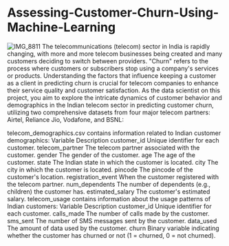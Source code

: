 # Assessing-Customer-Churn-Using-Machine-Learning
![IMG_8811](https://github.com/user-attachments/assets/313ebfd4-537f-4887-90c0-40a3d19ab830)
The telecommunications (telecom) sector in India is rapidly changing, with more and more telecom businesses being created and many customers deciding to switch between providers. "Churn" refers to the process where customers or subscribers stop using a company's services or products. Understanding the factors that influence keeping a customer as a client in predicting churn is crucial for telecom companies to enhance their service quality and customer satisfaction. As the data scientist on this project, you aim to explore the intricate dynamics of customer behavior and demographics in the Indian telecom sector in predicting customer churn, utilizing two comprehensive datasets from four major telecom partners: Airtel, Reliance Jio, Vodafone, and BSNL:

telecom_demographics.csv contains information related to Indian customer demographics:
Variable	Description
customer_id 	Unique identifier for each customer.
telecom_partner 	The telecom partner associated with the customer.
gender 	The gender of the customer.
age 	The age of the customer.
state	The Indian state in which the customer is located.
city	The city in which the customer is located.
pincode	The pincode of the customer's location.
registration_event	When the customer registered with the telecom partner.
num_dependents	The number of dependents (e.g., children) the customer has.
estimated_salary	The customer's estimated salary.
telecom_usage contains information about the usage patterns of Indian customers:
Variable	Description
customer_id	Unique identifier for each customer.
calls_made	The number of calls made by the customer.
sms_sent	The number of SMS messages sent by the customer.
data_used	The amount of data used by the customer.
churn	Binary variable indicating whether the customer has churned or not (1 = churned, 0 = not churned).
